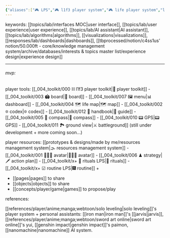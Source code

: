 ```yaml
---
{"aliases":["🎮 LPS","🎮 l1f3 player system","🎮 life player system","life player system","L1F3 player system"],"created in":"2022-02-11T11:29:00-03:00","last tended to":"2024-09-24T16:28:23-03:00","tags":["project","l1f3","art","player","design","lab","🌱"],"dg-publish":true,"notestage":["🌱"],"created":"2022-02-11T11:29:00.000-03:00","updated":"2025-04-06T11:46:02.988-03:00","readinesslevel":"15%","permalink":"/003-l1-f3/l1f3-player-system/","dgPassFrontmatter":true}
---
```


keywords: [[topics/lab/interfaces MOC\|user interface]], [[topics/lab/user experience\|user experience]], [[topics/lab/AI assistant\|AI assistant]], [[topics/lab/algorithms\|algorithms]], [[visualizations\|visualizations]], [[responses/lab/dashboards\|dashboards]], [[tbprocessed/notion/c4ss1us’ notion/50.000ft - core/knowledge management system/archive/databases/interests & topics master list/experience design\|experience design]]

---

###### mvp:

player tools:
[[_004_toolkit/000 ⛓ l1f3 player toolkit\|🧰 player toolkit]]
	- [[_004_toolkit/003 🏟 board\|🎲 board]]
	- [[_004_toolkit/007 🖼 menu\|📊 dashboard]]
	- [[_004_toolkit/004 🗺 life map\|🗺 map]]
	- [[_004_toolkit/002 🔯 codex\|🔯 codex]]
	- [[_004_toolkit/012 📓 handbook\|📓 guide]]
	- [[_004_toolkit/005 🧭 compass\|🧭 compass]]
	- [[_004_toolkit/010 📟 GPS\|📟 GPS]]
	- [[_004_toolkit/011 🏞 ground view\|⚔ battleground]]
(still under development + more coming soon...)

player resources:
[[prototypes & designs/made by me/resources management system\|🌫 resources management system]]
	- [[_004_toolkit/001 👨🏻‍🎤 avatar\|👨🏻‍🎤 avatar]]
	- [[_004_toolkit/006 ♟ strategy\|🗡 action plan]]
	- [[_004_toolkit/x+ 📿 rituals LPS\|📿 rituals]]
	- [[_004_toolkit/x+ ☑ routine LPS\|🎆 routine]]
+
- [[pages\|pages]] to share
- [[objects\|objects]] to share
- [[concepts/player/game\|games]] to propose/play

references:

[[references/player/anime;manga;webtoon/solo leveling\|solo leveling]]'s player system
\+ personal assistants: [[iron man\|iron man]]'s [[jarvis\|jarvis]], [[references/player/anime;manga;webtoon/sword art online\|sword art online]]'s yui, [[genshin impact\|genshin impact]]'s paimon, [[nanomachine\|nanomachine]] AI system.